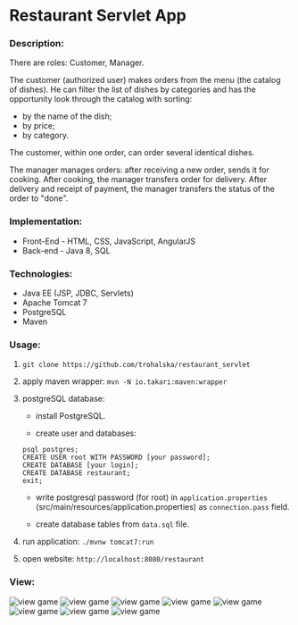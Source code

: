 # Restaurant Servlet App

### Description:

There are roles: Customer, Manager.

The customer (authorized user) makes orders from the menu (the catalog of dishes).
He can filter the list of dishes by categories
and has the opportunity look through the catalog with sorting:
- by the name of the dish;
- by price;
- by category.

The customer, within one order, can order several identical dishes.

The manager manages orders: after receiving a new order, sends it for cooking.
After cooking, the manager transfers  order for delivery.
After delivery and receipt of payment, the manager transfers the status of the order to "done".

### Implementation:
- Front-End - HTML, CSS, JavaScript, AngularJS
- Back-end - Java 8, SQL

### Technologies:
- Java EE (JSP, JDBC, Servlets)
- Apache Tomcat 7
- PostgreSQL
- Maven

### Usage:

1. ```git clone https://github.com/trohalska/restaurant_servlet```
2. apply maven wrapper: ```mvn -N io.takari:maven:wrapper```
3. postgreSQL database:

    - install PostgreSQL.

    - create user and databases: 
   ```
   psql postgres;
   CREATE USER root WITH PASSWORD [your password];
   CREATE DATABASE [your login];
   CREATE DATABASE restaurant;
   exit;
   ```
    
    - write postgresql password (for root) in ```application.properties``` (src/main/resources/application.properties) as ```connection.pass``` field.

    - create database tables from ```data.sql``` file.

4. run application: ```./mvnw tomcat7:run```
5. open website: ```http://localhost:8080/restaurant```

### View:
![view game](https://raw.githubusercontent.com/trohalska/restaurant_servlet/main/src/main/resources/pic/pic01.png?token=ANJGP2CHFPRKSGMDUIYG7UTAHEMLE)
![view game](https://raw.githubusercontent.com/trohalska/restaurant_servlet/main/src/main/resources/pic/pic02.png?token=ANJGP2HLNLZQW6VJJFLOKULAHEMNW)
![view game](https://raw.githubusercontent.com/trohalska/restaurant_servlet/main/src/main/resources/pic/pic03.png?token=ANJGP2D4UCZEGUF6QQTYDOLAHEM2C)
![view game](https://raw.githubusercontent.com/trohalska/restaurant_servlet/main/src/main/resources/pic/pic04.png?token=ANJGP2ESNBXU3XVANRNG3JTAHEM2I)
![view game](https://raw.githubusercontent.com/trohalska/restaurant_servlet/main/src/main/resources/pic/pic05.png?token=ANJGP2GL2EO4JIUIMQHGYA3AHENX2)
![view game](https://raw.githubusercontent.com/trohalska/restaurant_servlet/main/src/main/resources/pic/pic06.png?token=ANJGP2FUNBTJWSIYANNSCGTAHENX6)
![view game](https://raw.githubusercontent.com/trohalska/restaurant_servlet/main/src/main/resources/pic/pic07.png?token=ANJGP2DLTLCDWROY7SKYI3DAHENZS)
![view game](https://raw.githubusercontent.com/trohalska/restaurant_servlet/main/src/main/resources/pic/pic08.png?token=ANJGP2GGBVDE3BFCZJ235ATAHENZ2)
